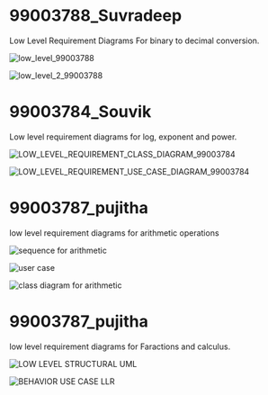 # 99003788_Suvradeep

Low Level Requirement Diagrams For binary to decimal conversion.

![low_level_99003788](https://user-images.githubusercontent.com/78849542/107884731-9edd4200-6f1c-11eb-8632-0101a25ff16f.png)

![low_level_2_99003788](https://user-images.githubusercontent.com/78849542/107884844-1ca14d80-6f1d-11eb-8049-8ea85ded1f83.png)


# 99003784_Souvik

Low level requirement diagrams for log, exponent and power.

![LOW_LEVEL_REQUIREMENT_CLASS_DIAGRAM_99003784](https://user-images.githubusercontent.com/78857077/107885585-347ad080-6f21-11eb-825f-1043f146a3e5.png)

![LOW_LEVEL_REQUIREMENT_USE_CASE_DIAGRAM_99003784](https://user-images.githubusercontent.com/78857077/107885757-0944b100-6f22-11eb-869b-3daf8c581eed.png)
   
   
 # 99003787_pujitha  
 
 low level requirement diagrams for arithmetic operations
   
![sequence for arithmetic](https://user-images.githubusercontent.com/78854021/107904785-c8c15380-6f72-11eb-8602-1de0568f5ff0.jpg)

![user case](https://user-images.githubusercontent.com/78854021/107904881-1dfd6500-6f73-11eb-93a7-c96234539c2d.jpg)

![class diagram for arithmetic](https://user-images.githubusercontent.com/78854021/107904985-67e64b00-6f73-11eb-8d2a-cde2b7af1f9c.jpg)


 # 99003787_pujitha  
 
 low level requirement diagrams for Faractions and calculus.
 
![LOW LEVEL STRUCTURAL UML](https://user-images.githubusercontent.com/78854021/107921958-5150eb80-6f95-11eb-8dec-6e4520116044.jpg)

![BEHAVIOR USE CASE LLR](https://user-images.githubusercontent.com/78854021/107921976-57df6300-6f95-11eb-98fd-cc56a38e2315.jpg)

   
